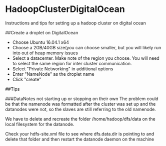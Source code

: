 # HadoopClusterDigitalOcean
Instructions and tips for setting up a hadoop cluster on digital ocean

##Create a droplet on DigitalOcean
* Choose Ubuntu 16.04.1 x64
* Choose a 2GB/40GB size(you can choose smaller, but you will likely run into out of heap memory issues
* Select a datacenter. Make note of the region you choose. You will need to select the same region for inter cluster communication.
* Select "Private Networking" in additional options
* Enter "NameNode" as the droplet name
* Click "create"


##Tips

###DataNotes not starting up or stopping on their own
The problem could be that the namenode was formatted after the cluster was set up and the datanodes were not, so the slaves are still referring to the old namenode.

We have to delete and recreate the folder /home/hadoop/dfs/data on the local filesystem for the datanode.

Check your hdfs-site.xml file to see where dfs.data.dir is pointing to
and delete that folder
and then restart the datanode daemon on the machine
